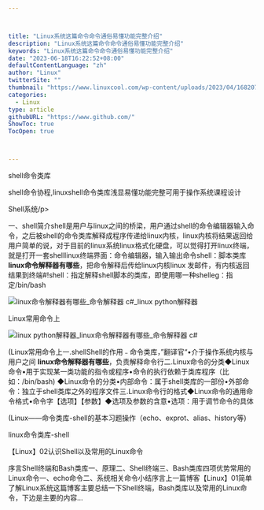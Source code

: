 ```yaml
---



title: "Linux系统这篇命令命令通俗易懂功能完整介绍"
description: "Linux系统这篇命令命令通俗易懂功能完整介绍"
keywords: "Linux系统这篇命令命令通俗易懂功能完整介绍"
date: "2023-06-18T16:22:52+08:00"
defaultContentLanguage: "zh"
author: "Linux"
twitterSite: ""
thumbnail: "https://www.linuxcool.com/wp-content/uploads/2023/04/1682079512606_1.png"
categories:
  - Linux
type: article
githubURL: "https://www.github.com/"
ShowToc: true
TocOpen: true



---
```


shell命令类库

shell命令协程,linuxshell命令类库浅显易懂功能完整可用于操作系统课程设计

Shell系统/p>

一、shell简介shell是用户与linux之间的桥梁，用户通过shell的命令编辑器输入命令，之后被shell的命令类库解释成程序传递给linux内核，linux内核将结果返回给用户简单的说，对于目前的linux系统linux格式化硬盘，可以觉得打开linux终端，就是打开一套shelllinux终端界面：命令编辑器，输入输出命令shell：脚本类库 **linux命令解释器有哪些**，把命令解释后传给linux内核linux 发邮件，有内核返回结果到终端#!shell：指定解释shell脚本的类库，即使用哪一种shelleg：指定/bin/bash

![linux命令解释器有哪些_命令解释器 c#_linux python解释器](https://www.linuxcool.com/wp-content/uploads/2023/04/1682079512606_1.png)

Linux常用命令上

![linux python解释器_linux命令解释器有哪些_命令解释器 c#](https://www.linuxcool.com/wp-content/uploads/2023/04/1682079512606_2.png)

(Linux常用命令上一.shellShell的作用﹣命令类库，”翻译官“•介于操作系统内核与用户之间 **linux命令解释器有哪些**，负责解释命令行二.Linux命令的分类◆Linux命令•用于实现某一类功能的指令或程序•命令的执行依赖于类库程序（比如：/bin/bash) ◆Linux命令的分类•内部命令：属于shell类库的一部份•外部命令：独立于shell类库之外的程序文件三.Linux命令行的格式◆Linux命令的通用命令格式•命令字【选项】【参数】◆选项及参数的含意•选项：用于调节命令的具体

(Linux——命令类库-shell的基本习题操作（echo、exprot、alias、history等) 

linux命令类库-shell

【Linux】02认识Shell以及常用的Linux命令

序言Shell终端和Bash类库一、原理二、Shell终端三、Bash类库四项优势常用的Linux命令一、echo命令二、系统相关命令小结序言上一篇博客【Linux】01简单了解Linux系统这篇博客主要总结一下Shell终端，Bash类库以及常用的Linux命令，下边是主要的内容…
